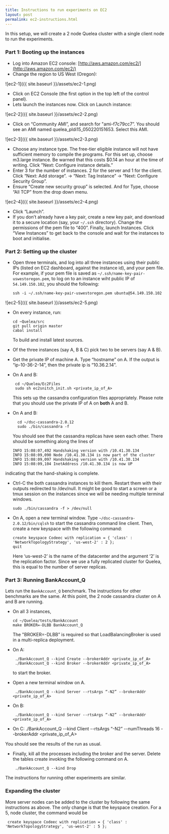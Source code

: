 ```yaml
---
title: Instructions to run experiments on EC2
layout: post
permalink: ec2-instructions.html
---
```


In this setup, we will create a 2 node Quelea cluster with a single client node
to run the experiments. 

### Part 1: Booting up the instances

+ Log into Amazon EC2 console: [http://aws.amazon.com/ec2/](http://aws.amazon.com/ec2/)
+ Change the region to US West (Oregon):

![ec2-1]({{ site.baseurl }}/assets/ec2-1.png)

+ Click on EC2 Console (the first option in the top left of the control panel).
+ Lets launch the instances now. Click on Launch instance:

![ec2-2]({{ site.baseurl }}/assets/ec2-2.png)

+ Click on “Community AMI”, and search for "ami-f7c79cc7”. You should see an AMI named quelea_pldi15_050220151653. Select this AMI.

![ec2-3]({{ site.baseurl }}/assets/ec2-3.png)

+ Choose any instance type. The free-tier eligible instance will not have sufficient memory to compile the programs. For this set up, choose m3.large instance. Be warned that this costs $0.14 an hour at the time of writing. Click "Next: Configure instance details.”
+ Enter 3 for the number of instances. 2 for the server and 1 for the client. Click “Next: Add storage”. -> “Next: Tag Instance” -> “Next: Configure Security Group”.
+ Ensure “Create new security group” is selected. And for Type, choose “All TCP” from the drop down menu. 

![ec2-4]({{ site.baseurl }}/assets/ec2-4.png)

+ Click “Launch”.
+ If you don’t already have a key pair, create a new key pair, and download it to a secure location (say, your `~/.ssh` directory). Change the permissions of the pem file to “400”. Finally, launch Instances. Click “View Instances” to get back to the console and wait for the instances to boot and initialise.

### Part 2: Setting up the cluster

+ Open three terminals, and log into all three instances using their public IPs
(listed on EC2 dashboard, against the instance id), and your pem file. For
example, if your pem file is saved as `~/.ssh/name-key-pair-uswestoregon.pem`,
to log on to an instance wiht public IP of `54.149.150.102`, you should the
following:

      ssh -i ~/.ssh/name-key-pair-uswestoregon.pem ubuntu@54.149.150.102

![ec2-5]({{ site.baseurl }}/assets/ec2-5.png)

+ On every instance, run:

      cd ~Quelea/src
      git pull origin master
      cabal install

  To build and install latest sources.
+ Of the three instances (say A, B & C) pick two to be servers (say A & B). 
+ Get the private IP of machine A. Type “hostname” on A. If the output is “ip-10-36-2-14”, then the private ip is “10.36.2.14”.
+ On A and B:

       cd ~/Quelea/Ec2Files
       sudo sh ec2snitch_init.sh <private_ip_of_A>

  This sets up the cassandra configuration files appropriately. Please note that
  you should use the private IP of A on **both** A and B.
+ On A and B:

        cd ~/dsc-cassandra-2.0.12
        sudo ./bin/cassandra -f

  You should see that the cassandra replicas have seen each other. There should be something along the lines of

      INFO 15:08:07,492 Handshaking version with /10.41.30.134
      INFO 15:08:09,090 Node /10.41.30.134 is now part of the cluster
      INFO 15:08:09,097 Handshaking version with /10.41.30.134
      INFO 15:08:09,104 InetAddress /10.41.30.134 is now UP

indicating that the hand-shaking is complete.

+ Ctrl-C the both cassandra instances to kill them. Restart them with their outputs redirected to /dev/null. It might be good to start a screen or a tmux session on the instances since we will be needing multiple terminal windows.

      sudo ./bin/cassandra -f > /dev/null

+ On A, open a new terminal window. Type `~/dsc-cassandra-2.0.12/bin/cqlsh`
to start the cassandra command line client. Then, create a new keyspace with
the following command: 

      create keyspace Codeec with replication = { 'class' : 'NetworkTopologyStrategy', 'us-west-2' : 2 };
      quit
      
  Here ‘us-west-2’ is the name of the datacenter and the argument ‘2’ is the replication factor. Since we use a fully replicated cluster for Quelea, this is equal to the number of server replicas.

### Part 3: Running BankAccount_Q

Lets run the `BankAccount_Q` benchmark. The instructions for other benchmarks
are the same. At this point, the 2 node cassandra cluster on A and B are
running.

+ On all 3 instances, 

      cd ~/Quelea/tests/BankAccount
      make BROKER=-DLBB BankAccount_Q

  The "BROKER=-DLBB” is required so that LoadBalancingBroker is used in a multi-replica deployment.

+ On A:

       ./BankAccount_Q --kind Create --brokerAddr <private_ip_of_A>
       ./BankAccount_Q --kind Broker --brokerAddr <private_ip_of_A>

  to start the broker.

+ Open a new terminal window on A.

       ./BankAccount_Q --kind Server --rtsArgs “-N2” --brokerAddr <private_ip_of_A>

+ On B:

       ./BankAccount_Q --kind Server --rtsArgs “-N2” --brokerAddr <private_ip_of_A>

+ On C:
        ./BankAccount_Q --kind Client --rtsArgs “-N2” --numThreads 16 --brokerAddr <private_ip_of_A>

You should see the results of the run as usual.

+ Finally, kill all the processes including the broker and the server. Delete the tables create invoking the following command on A.

       ./BankAccount_Q --kind Drop

The instructions for running other experiments are similar.

### Expanding the cluster

More server nodes can be added to the cluster by following the same instructions as above. The only change is that the keyspace creation. For a 5, node cluster, the command would be

     create keyspace Codeec with replication = { 'class' : 'NetworkTopologyStrategy', 'us-west-2' : 5 };

